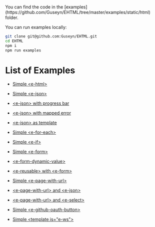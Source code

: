 <div style="height: 10px"></div>
You can find the code in the [examples](https://github.com/Guseyn/EHTML/tree/master/examples/static/html) folder.

You can run examples locally:

```bash
git clone git@github.com:Guseyn/EHTML.git
cd EHTML
npm i
npm run examples
```

# List of Examples


- [Simple &lt;e-html&gt;](/html/examples/simple-e-html.html)

- [Simple &lt;e-json&gt;](/html/examples/simple-e-json.html)

- [&lt;e-json&gt; with progress bar](/html/examples/e-json-with-progress-bar.html)

- [&lt;e-json&gt; with mapped error](/html/examples/e-json-with-mapped-error.html)

- [ &lt;e-json&gt; as template](/html/examples/e-json-as-template.html)

- [Simple &lt;e-for-each&gt;](/html/examples/simple-e-for-each.html)

- [Simple &lt;e-if&gt;](/html/examples/simple-e-if.html)

- [Simple &lt;e-form&gt;](/html/examples/simple-e-form.html)

- [&lt;e-form-dynamic-value&gt;](/html/examples/e-form-dynamic-value.html)

- [&lt;e-reusable&gt; with &lt;e-form&gt;](/html/examples/e-reusable-with-e-form.html)

- [Simple &lt;e-page-with-url&gt;](/html/examples/simple-e-page-with-url.html)

- [&lt;e-page-with-url&gt; and &lt;e-json&gt;](/html/examples/e-page-with-url-and-e-json.html)

- [&lt;e-page-with-url&gt; and &lt;e-select&gt;](/html/examples/e-page-with-url-and-e-select.html)

- [Simple &lt;e-github-oauth-button&gt;](/html/examples/simple-e-github-oauth-button.html)

- [Simple &lt;template is="e-ws"&gt;](/html/examples/simple-ws.html)
